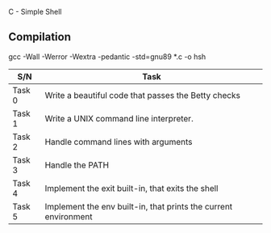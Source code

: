 C - Simple Shell

## Compilation
gcc -Wall -Werror -Wextra -pedantic -std=gnu89 *.c -o hsh

| S/N | Task |
| --- | ---- |
| Task 0 | Write a beautiful code that passes the Betty checks |
| Task 1 | Write a UNIX command line interpreter. |
| Task 2 | Handle command lines with arguments |
| Task 3 | Handle the PATH |
| Task 4 | Implement the exit built-in, that exits the shell |
| Task 5 | Implement the env built-in, that prints the current environment |
